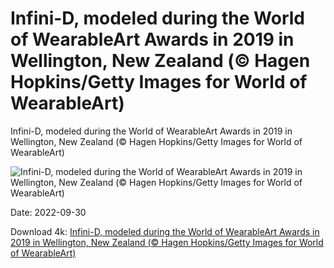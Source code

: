 # Infini-D, modeled during the World of WearableArt Awards in 2019 in Wellington, New Zealand (© Hagen Hopkins/Getty Images for World of WearableArt)

Infini-D, modeled during the World of WearableArt Awards in 2019 in Wellington, New Zealand (© Hagen Hopkins/Getty Images for World of WearableArt)

![Infini-D, modeled during the World of WearableArt Awards in 2019 in Wellington, New Zealand (© Hagen Hopkins/Getty Images for World of WearableArt)](https://bing.com/th?id=OHR.InfiniD_EN-US7855471603_UHD.jpg&w=1024&h=576)

Date: 2022-09-30

Download 4k: [Infini-D, modeled during the World of WearableArt Awards in 2019 in Wellington, New Zealand (© Hagen Hopkins/Getty Images for World of WearableArt)](https://bing.com/th?id=OHR.InfiniD_EN-US7855471603_UHD.jpg)

